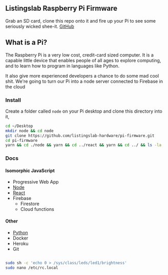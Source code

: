 ## Listingslab Raspberry Pi Firmware

Grab an SD card, clone this repo onto it and fire up your Pi
to see some seriously wicked shee-it. [GitHub](https://github.com/listingslab-hardware/pi-firmware)

## What is a Pi?

The Raspberry Pi is a very low cost, credit-card sized computer.
It is a capable little device that enables people of all ages to explore
computing, and to learn how to program in languages like Python.

It also give more experienced developers a chance to do some mad cool shit.
We're going to turn our Pi into a node server connected to Firebase in the cloud

### Install

Create a folder called `node` on your Pi desktop and clone this directory into it,

```bash
cd ~/Desktop
mkdir node && cd node
git clone https://github.com/listingslab-hardware/pi-firmware.git
cd pi-firmware
yarn && cd ./node && yarn && cd ../react && yarn && cd ../ && ls -la
```

### Docs

#### Isomorphic JavaScript

- Progressive Web App
- [Node](./node)
- [React](./react)
- Firebase
  - Firestore
  - Cloud functions

#### Other

- [Python](./python)
- Docker
- Heroku
- Git

```bash

sudo sh -c 'echo 0 > /sys/class/leds/led1/brightness'
sudo nano /etc/rc.local
```
